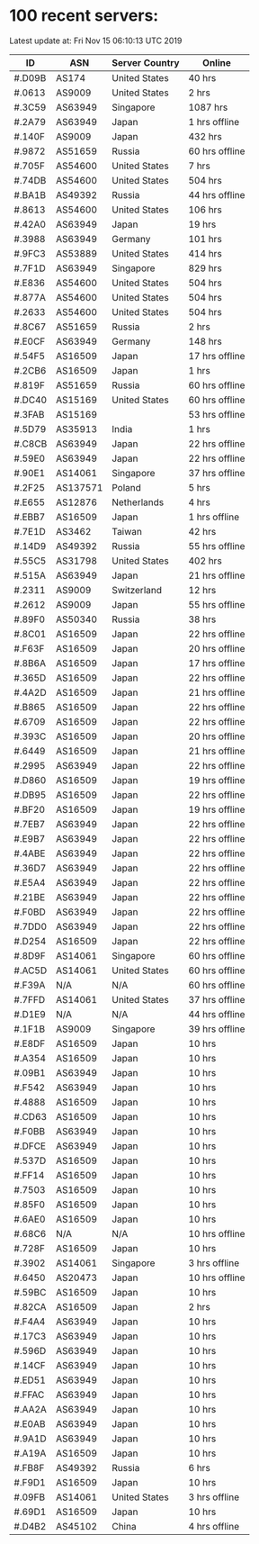 # 100 recent servers:

Latest update at: Fri Nov 15 06:10:13 UTC 2019

| ID | ASN | Server Country | Online |
| -- | --- | -------------- | ------ |
| #.D09B | AS174 | United States | 40 hrs |
| #.0613 | AS9009 | United States | 2 hrs |
| #.3C59 | AS63949 | Singapore | 1087 hrs |
| #.2A79 | AS63949 | Japan | 1 hrs offline |
| #.140F | AS9009 | Japan | 432 hrs |
| #.9872 | AS51659 | Russia | 60 hrs offline |
| #.705F | AS54600 | United States | 7 hrs |
| #.74DB | AS54600 | United States | 504 hrs |
| #.BA1B | AS49392 | Russia | 44 hrs offline |
| #.8613 | AS54600 | United States | 106 hrs |
| #.42A0 | AS63949 | Japan | 19 hrs |
| #.3988 | AS63949 | Germany | 101 hrs |
| #.9FC3 | AS53889 | United States | 414 hrs |
| #.7F1D | AS63949 | Singapore | 829 hrs |
| #.E836 | AS54600 | United States | 504 hrs |
| #.877A | AS54600 | United States | 504 hrs |
| #.2633 | AS54600 | United States | 504 hrs |
| #.8C67 | AS51659 | Russia | 2 hrs |
| #.E0CF | AS63949 | Germany | 148 hrs |
| #.54F5 | AS16509 | Japan | 17 hrs offline |
| #.2CB6 | AS16509 | Japan | 1 hrs |
| #.819F | AS51659 | Russia | 60 hrs offline |
| #.DC40 | AS15169 | United States | 60 hrs offline |
| #.3FAB | AS15169 |  | 53 hrs offline |
| #.5D79 | AS35913 | India | 1 hrs |
| #.C8CB | AS63949 | Japan | 22 hrs offline |
| #.59E0 | AS63949 | Japan | 22 hrs offline |
| #.90E1 | AS14061 | Singapore | 37 hrs offline |
| #.2F25 | AS137571 | Poland | 5 hrs |
| #.E655 | AS12876 | Netherlands | 4 hrs |
| #.EBB7 | AS16509 | Japan | 1 hrs offline |
| #.7E1D | AS3462 | Taiwan | 42 hrs |
| #.14D9 | AS49392 | Russia | 55 hrs offline |
| #.55C5 | AS31798 | United States | 402 hrs |
| #.515A | AS63949 | Japan | 21 hrs offline |
| #.2311 | AS9009 | Switzerland | 12 hrs |
| #.2612 | AS9009 | Japan | 55 hrs offline |
| #.89F0 | AS50340 | Russia | 38 hrs |
| #.8C01 | AS16509 | Japan | 22 hrs offline |
| #.F63F | AS16509 | Japan | 20 hrs offline |
| #.8B6A | AS16509 | Japan | 17 hrs offline |
| #.365D | AS16509 | Japan | 22 hrs offline |
| #.4A2D | AS16509 | Japan | 21 hrs offline |
| #.B865 | AS16509 | Japan | 22 hrs offline |
| #.6709 | AS16509 | Japan | 22 hrs offline |
| #.393C | AS16509 | Japan | 20 hrs offline |
| #.6449 | AS16509 | Japan | 21 hrs offline |
| #.2995 | AS63949 | Japan | 22 hrs offline |
| #.D860 | AS16509 | Japan | 19 hrs offline |
| #.DB95 | AS16509 | Japan | 22 hrs offline |
| #.BF20 | AS16509 | Japan | 19 hrs offline |
| #.7EB7 | AS63949 | Japan | 22 hrs offline |
| #.E9B7 | AS63949 | Japan | 22 hrs offline |
| #.4ABE | AS63949 | Japan | 22 hrs offline |
| #.36D7 | AS63949 | Japan | 22 hrs offline |
| #.E5A4 | AS63949 | Japan | 22 hrs offline |
| #.21BE | AS63949 | Japan | 22 hrs offline |
| #.F0BD | AS63949 | Japan | 22 hrs offline |
| #.7DD0 | AS63949 | Japan | 22 hrs offline |
| #.D254 | AS16509 | Japan | 22 hrs offline |
| #.8D9F | AS14061 | Singapore | 60 hrs offline |
| #.AC5D | AS14061 | United States | 60 hrs offline |
| #.F39A | N/A | N/A | 60 hrs offline |
| #.7FFD | AS14061 | United States | 37 hrs offline |
| #.D1E9 | N/A | N/A | 44 hrs offline |
| #.1F1B | AS9009 | Singapore | 39 hrs offline |
| #.E8DF | AS16509 | Japan | 10 hrs |
| #.A354 | AS16509 | Japan | 10 hrs |
| #.09B1 | AS63949 | Japan | 10 hrs |
| #.F542 | AS63949 | Japan | 10 hrs |
| #.4888 | AS16509 | Japan | 10 hrs |
| #.CD63 | AS16509 | Japan | 10 hrs |
| #.F0BB | AS63949 | Japan | 10 hrs |
| #.DFCE | AS63949 | Japan | 10 hrs |
| #.537D | AS16509 | Japan | 10 hrs |
| #.FF14 | AS16509 | Japan | 10 hrs |
| #.7503 | AS16509 | Japan | 10 hrs |
| #.85F0 | AS16509 | Japan | 10 hrs |
| #.6AE0 | AS16509 | Japan | 10 hrs |
| #.68C6 | N/A | N/A | 10 hrs offline |
| #.728F | AS16509 | Japan | 10 hrs |
| #.3902 | AS14061 | Singapore | 3 hrs offline |
| #.6450 | AS20473 | Japan | 10 hrs offline |
| #.59BC | AS16509 | Japan | 10 hrs |
| #.82CA | AS16509 | Japan | 2 hrs |
| #.F4A4 | AS63949 | Japan | 10 hrs |
| #.17C3 | AS63949 | Japan | 10 hrs |
| #.596D | AS63949 | Japan | 10 hrs |
| #.14CF | AS63949 | Japan | 10 hrs |
| #.ED51 | AS63949 | Japan | 10 hrs |
| #.FFAC | AS63949 | Japan | 10 hrs |
| #.AA2A | AS63949 | Japan | 10 hrs |
| #.E0AB | AS63949 | Japan | 10 hrs |
| #.9A1D | AS63949 | Japan | 10 hrs |
| #.A19A | AS16509 | Japan | 10 hrs |
| #.FB8F | AS49392 | Russia | 6 hrs |
| #.F9D1 | AS16509 | Japan | 10 hrs |
| #.09FB | AS14061 | United States | 3 hrs offline |
| #.69D1 | AS16509 | Japan | 10 hrs |
| #.D4B2 | AS45102 | China | 4 hrs offline |


